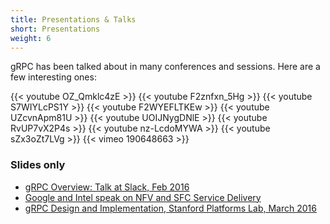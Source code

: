 ```yaml
---
title: Presentations & Talks
short: Presentations
weight: 6
---
```


gRPC has been talked about in many conferences and sessions. Here are a few interesting ones:

<style>
  iframe { padding-bottom: 2em; }
</style>

{{< youtube OZ_Qmklc4zE >}}
{{< youtube F2znfxn_5Hg >}}
{{< youtube S7WIYLcPS1Y >}}
{{< youtube F2WYEFLTKEw >}}
{{< youtube UZcvnApm81U >}}
{{< youtube UOIJNygDNlE >}}
{{< youtube RvUP7vX2P4s >}}
{{< youtube nz-LcdoMYWA >}}
{{< youtube sZx3oZt7LVg >}}
{{< vimeo 190648663 >}}

### Slides only

- [gRPC Overview: Talk at Slack, Feb 2016](https://www.slideshare.net/VarunTalwar4/grpc-overview)
- [Google and Intel speak on NFV and SFC Service Delivery](https://www.slideshare.net/sujatatibre/g-rpc-talk-with-intel-3)
- [gRPC Design and Implementation, Stanford Platforms Lab, March 2016](https://www.slideshare.net/VarunTalwar4/grpc-design-and-implementation)

